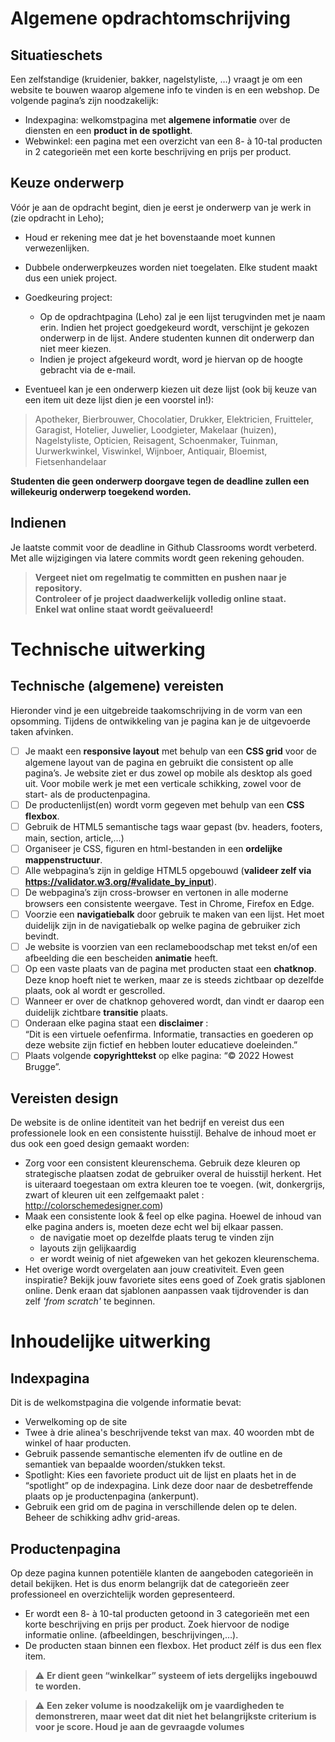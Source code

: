 # Algemene opdrachtomschrijving

## Situatieschets

Een zelfstandige (kruidenier, bakker, nagelstyliste, …) vraagt je om een website te bouwen waarop algemene info te vinden is en een webshop.
De volgende pagina’s zijn noodzakelijk:

- Indexpagina: welkomstpagina met **algemene informatie** over de diensten en een **product in de spotlight**.
- Webwinkel: een pagina met een overzicht van een 8- à 10-tal producten in 2 categorieën met een korte beschrijving en prijs per product.

## Keuze onderwerp

Vóór je aan de opdracht begint, dien je eerst je onderwerp van je werk in (zie opdracht in Leho);

- Houd er rekening mee dat je het bovenstaande moet kunnen verwezenlijken.
- Dubbele onderwerpkeuzes worden niet toegelaten. Elke student maakt dus een uniek project.
- Goedkeuring project:
  - Op de opdrachtpagina (Leho) zal je een lijst terugvinden met je naam erin. Indien het project goedgekeurd wordt, verschijnt je gekozen onderwerp in de lijst. Andere studenten kunnen dit onderwerp dan niet meer kiezen.
  - Indien je project afgekeurd wordt, word je hiervan op de hoogte gebracht via de e-mail.

- Eventueel kan je een onderwerp kiezen uit deze lijst (ook bij keuze van een item uit deze lijst dien je een voorstel in!):

> Apotheker, Bierbrouwer, Chocolatier, Drukker, Elektricien, Fruitteler, Garagist, Hotelier, Juwelier, Loodgieter, Makelaar (huizen), Nagelstyliste, Opticien, Reisagent, Schoenmaker, Tuinman, Uurwerkwinkel, Viswinkel, Wijnboer, Antiquair, Bloemist, Fietsenhandelaar

**Studenten die geen onderwerp doorgave tegen de deadline zullen een willekeurig onderwerp toegekend worden.**

## Indienen

Je laatste commit voor de deadline in Github Classrooms wordt verbeterd. Met alle wijzigingen via latere commits wordt geen rekening gehouden.

>**Vergeet niet om regelmatig te committen en pushen naar je repository.<BR/>Controleer of je project daadwerkelijk volledig online staat.<BR/>Enkel wat online staat wordt geëvalueerd!**

# Technische uitwerking

## Technische (algemene) vereisten

Hieronder vind je een uitgebreide taakomschrijving in de vorm van een opsomming. Tijdens de ontwikkeling van je pagina kan je de uitgevoerde taken afvinken.

- [ ] Je maakt een **responsive layout** met behulp van een **CSS grid** voor de algemene layout van de pagina en gebruikt die consistent op alle pagina’s. Je website ziet er dus zowel op mobile als desktop als goed uit. Voor mobile werk je met een verticale schikking, zowel voor de start- als de productenpagina.
- [ ] De productenlijst(en) wordt vorm gegeven met behulp van een **CSS flexbox**.
- [ ] Gebruik de HTML5 semantische tags waar gepast (bv. headers, footers, main, section, article,…)
- [ ] Organiseer je CSS, figuren en html-bestanden in een **ordelijke mappenstructuur**.
- [ ] Alle webpagina’s zijn in geldige HTML5 opgebouwd (**valideer zelf via https://validator.w3.org/#validate_by_input**).
- [ ] De webpagina’s zijn cross-browser en vertonen in alle moderne browsers een consistente weergave. Test in Chrome, Firefox en Edge.
- [ ] Voorzie een **navigatiebalk** door gebruik te maken van een lijst.
Het moet duidelijk zijn in de navigatiebalk op welke pagina de gebruiker zich bevindt.
- [ ] Je website is voorzien van een reclameboodschap met tekst en/of een afbeelding die een bescheiden **animatie** heeft.
- [ ] Op een vaste plaats van de pagina met producten staat een **chatknop**. Deze knop hoeft niet te werken, maar ze is steeds zichtbaar op dezelfde plaats, ook al wordt er gescrolled.
- [ ] Wanneer er over de chatknop gehovered wordt, dan vindt er daarop een duidelijk zichtbare **transitie** plaats.
- [ ] Onderaan elke pagina staat een **disclaimer** :<BR>“Dit is een virtuele oefenfirma. Informatie, transacties en goederen op deze website zijn fictief en hebben louter educatieve doeleinden.”
- [ ] Plaats volgende **copyrighttekst** op elke pagina: “© 2022 Howest Brugge”.

## Vereisten design

De website is de online identiteit van het bedrijf en vereist dus een professionele look en een consistente huisstijl. Behalve de inhoud moet er dus ook een goed design gemaakt worden:

- Zorg voor een consistent kleurenschema. Gebruik deze kleuren op strategische plaatsen zodat de gebruiker overal de huisstijl herkent. Het is uiteraard toegestaan om extra kleuren toe te voegen. (wit, donkergrijs, zwart of kleuren uit een zelfgemaakt palet : http://colorschemedesigner.com)
- Maak een consistente look & feel op elke pagina. Hoewel de inhoud van elke pagina anders is, moeten deze echt wel bij elkaar passen.
  - de navigatie moet op dezelfde plaats terug te vinden zijn
  - layouts zijn gelijkaardig
  - er wordt weinig of niet afgeweken van het gekozen kleurenschema.
- Het overige wordt overgelaten aan jouw creativiteit. Even geen inspiratie? Bekijk jouw favoriete sites eens goed of Zoek gratis sjablonen online. Denk eraan dat sjablonen aanpassen vaak tijdrovender is dan zelf *'from scratch'* te beginnen.

# Inhoudelijke uitwerking

## Indexpagina

Dit is de welkomstpagina die volgende informatie bevat:

- Verwelkoming op de site
- Twee à drie alinea's beschrijvende tekst van max. 40 woorden mbt de winkel of haar producten.
- Gebruik passende semantische elementen ifv de outline en de semantiek van bepaalde woorden/stukken tekst.
- Spotlight: Kies een favoriete product uit de lijst en plaats het in de “spotlight” op de indexpagina. Link deze door naar de desbetreffende plaats op je productenpagina (ankerpunt).
- Gebruik een grid om de pagina in verschillende delen op te delen. Beheer de schikking adhv grid-areas.

## Productenpagina

Op deze pagina kunnen potentiële klanten de aangeboden categorieën in detail bekijken. Het is dus enorm belangrijk dat de categorieën zeer professioneel en overzichtelijk worden gepresenteerd.

- Er wordt een 8- à 10-tal producten getoond in 3 categorieën met een korte beschrijving en prijs per product. 
Zoek hiervoor de nodige informatie online. (afbeeldingen, beschrijvingen,…).
- De producten staan binnen een flexbox. Het product zélf is dus een flex item.

> :warning: **Er dient geen “winkelkar” systeem of iets dergelijks ingebouwd te worden.**

> :warning: **Een zeker volume is noodzakelijk om je vaardigheden te demonstreren, maar weet dat dit niet het belangrijkste criterium is voor je score. Houd je aan de gevraagde volumes**
